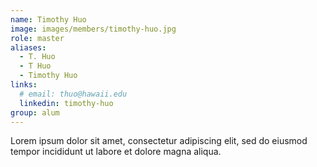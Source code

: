 ```yaml
---
name: Timothy Huo
image: images/members/timothy-huo.jpg
role: master
aliases:
  - T. Huo
  - T Huo
  - Timothy Huo
links:
  # email: thuo@hawaii.edu  
  linkedin: timothy-huo
group: alum
---
```


Lorem ipsum dolor sit amet, consectetur adipiscing elit, sed do eiusmod tempor incididunt ut labore et dolore magna aliqua.
